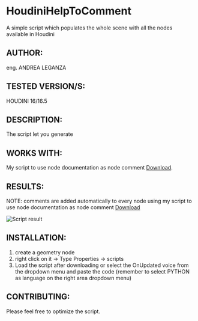 # HoudiniHelpToComment
A simple script which populates the whole scene with all the nodes available in Houdini

## AUTHOR: ## 
eng. ANDREA LEGANZA

## TESTED VERSION/S: ## 
HOUDINI 16/16.5

## DESCRIPTION: ## 
The script let you generate 

## WORKS WITH: ##
My script to use node documentation as node comment [Download](https://github.com/Neogene/HoudiniHelpToComment).

## RESULTS: ##
NOTE: comments are added automatically to every node using my script to use node documentation as node comment [Download](https://github.com/Neogene/HoudiniHelpToComment)

![Script result](https://github.com/Neogene/HoudiniGenerateAllNodes/result.png)


## INSTALLATION: ##
1. create a geometry node
2. right click on it -> Type Properties -> scripts
3. Load the script after downloading or select the OnUpdated voice from the dropdown menu and paste the code (remember to select PYTHON as language on the right area dropdown menu)

## CONTRIBUTING: ##
Please feel free to optimize the script. 